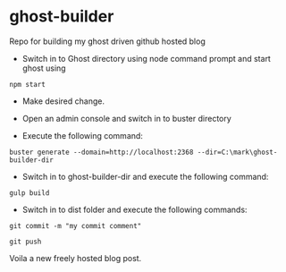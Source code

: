 # ghost-builder
Repo for building my ghost driven github hosted blog

* Switch in to Ghost directory using node command prompt and start ghost using 

```
npm start
```

* Make desired change.

* Open an admin console and switch in to buster directory

* Execute the following command:

```
buster generate --domain=http://localhost:2368 --dir=C:\mark\ghost-builder-dir
```

* Switch in to ghost-builder-dir and execute the following command: 
```
gulp build
```
* Switch in to dist folder and execute the following commands:
```
git commit -m "my commit comment"
``` 
```
git push
```

Voila a new freely hosted blog post.

[^1]: [Using GitHub Pages with Ghost and Buster on Windows (part 1)](http://leftofnull.com/2014/02/07/using-github-pages-with-ghost-and-buster-on-windows-part-1/index.html)

[^2]: [Using GitHub Pages with Ghost and Buster on Windows (part 2)](http://leftofnull.com/2014/02/24/using-github-pages-with-ghost-and-buster-on-windows-part-2/)
